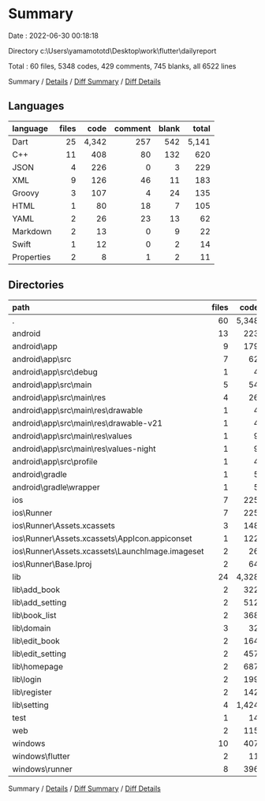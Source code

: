 # Summary

Date : 2022-06-30 00:18:18

Directory c:\\Users\\yamamototd\\Desktop\\work\\flutter\\dailyreport

Total : 60 files,  5348 codes, 429 comments, 745 blanks, all 6522 lines

Summary / [Details](details.md) / [Diff Summary](diff.md) / [Diff Details](diff-details.md)

## Languages
| language | files | code | comment | blank | total |
| :--- | ---: | ---: | ---: | ---: | ---: |
| Dart | 25 | 4,342 | 257 | 542 | 5,141 |
| C++ | 11 | 408 | 80 | 132 | 620 |
| JSON | 4 | 226 | 0 | 3 | 229 |
| XML | 9 | 126 | 46 | 11 | 183 |
| Groovy | 3 | 107 | 4 | 24 | 135 |
| HTML | 1 | 80 | 18 | 7 | 105 |
| YAML | 2 | 26 | 23 | 13 | 62 |
| Markdown | 2 | 13 | 0 | 9 | 22 |
| Swift | 1 | 12 | 0 | 2 | 14 |
| Properties | 2 | 8 | 1 | 2 | 11 |

## Directories
| path | files | code | comment | blank | total |
| :--- | ---: | ---: | ---: | ---: | ---: |
| . | 60 | 5,348 | 429 | 745 | 6,522 |
| android | 13 | 223 | 49 | 35 | 307 |
| android\\app | 9 | 179 | 48 | 24 | 251 |
| android\\app\\src | 7 | 62 | 44 | 9 | 115 |
| android\\app\\src\\debug | 1 | 4 | 3 | 1 | 8 |
| android\\app\\src\\main | 5 | 54 | 38 | 7 | 99 |
| android\\app\\src\\main\\res | 4 | 26 | 32 | 6 | 64 |
| android\\app\\src\\main\\res\\drawable | 1 | 4 | 7 | 2 | 13 |
| android\\app\\src\\main\\res\\drawable-v21 | 1 | 4 | 7 | 2 | 13 |
| android\\app\\src\\main\\res\\values | 1 | 9 | 9 | 1 | 19 |
| android\\app\\src\\main\\res\\values-night | 1 | 9 | 9 | 1 | 19 |
| android\\app\\src\\profile | 1 | 4 | 3 | 1 | 8 |
| android\\gradle | 1 | 5 | 1 | 1 | 7 |
| android\\gradle\\wrapper | 1 | 5 | 1 | 1 | 7 |
| ios | 7 | 225 | 2 | 9 | 236 |
| ios\\Runner | 7 | 225 | 2 | 9 | 236 |
| ios\\Runner\\Assets.xcassets | 3 | 148 | 0 | 4 | 152 |
| ios\\Runner\\Assets.xcassets\\AppIcon.appiconset | 1 | 122 | 0 | 1 | 123 |
| ios\\Runner\\Assets.xcassets\\LaunchImage.imageset | 2 | 26 | 0 | 3 | 29 |
| ios\\Runner\\Base.lproj | 2 | 64 | 2 | 2 | 68 |
| lib | 24 | 4,328 | 247 | 535 | 5,110 |
| lib\\add_book | 2 | 322 | 68 | 65 | 455 |
| lib\\add_setting | 2 | 512 | 2 | 69 | 583 |
| lib\\book_list | 2 | 368 | 102 | 39 | 509 |
| lib\\domain | 3 | 32 | 0 | 4 | 36 |
| lib\\edit_book | 2 | 164 | 7 | 18 | 189 |
| lib\\edit_setting | 2 | 457 | 12 | 62 | 531 |
| lib\\homepage | 2 | 687 | 21 | 96 | 804 |
| lib\\login | 2 | 199 | 4 | 17 | 220 |
| lib\\register | 2 | 142 | 3 | 21 | 166 |
| lib\\setting | 4 | 1,424 | 28 | 141 | 1,593 |
| test | 1 | 14 | 10 | 7 | 31 |
| web | 2 | 115 | 18 | 8 | 141 |
| windows | 10 | 407 | 80 | 131 | 618 |
| windows\\flutter | 2 | 11 | 9 | 11 | 31 |
| windows\\runner | 8 | 396 | 71 | 120 | 587 |

Summary / [Details](details.md) / [Diff Summary](diff.md) / [Diff Details](diff-details.md)